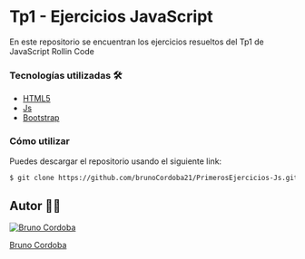 # Tp1 - Ejercicios JavaScript

 En este repositorio se encuentran los ejercicios resueltos del Tp1 de JavaScript Rollin Code


### Tecnologías utilizadas 🛠️
- [HTML5](https://developer.mozilla.org/es/docs/Web/HTML)
- [Js](https://developer.mozilla.org/es/docs/Web/JavaScript)
- [Bootstrap](https://getbootstrap.com/docs/5.3/getting-started/introduction/)
### Cómo utilizar

Puedes descargar el repositorio usando el siguiente link:

```sh
$ git clone https://github.com/brunoCordoba21/PrimerosEjercicios-Js.git
```

## Autor 🧑‍💻

[![Bruno Cordoba](https://avatars.githubusercontent.com/u/122135338?v=4)](https://github.com/brunocordoba21) 

[Bruno Cordoba](https://github.com/brunoCordoba21)  
